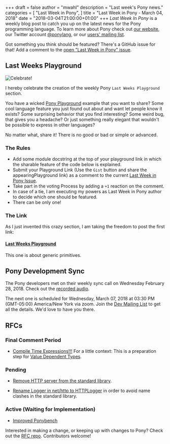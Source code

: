 +++
draft = false
author = "mwahl"
description = "Last week's Pony news."
categories = [
    "Last Week in Pony",
]
title = "Last Week in Pony - March 04, 2018"
date = "2018-03-04T21:00:00+01:00"
+++
_Last Week In Pony_ is a weekly blog post to catch you up on the latest news for the Pony programming language. To learn more about Pony check out [our website](https://ponylang.io), our Twitter account [@ponylang](https://twitter.com/ponylang), or our [users' mailing list](https://pony.groups.io/g/user). 

Got something you think should be featured? There's a GitHub issue for that! Add a comment to the [open "Last Week in Pony" issue](https://github.com/ponylang/ponylang.github.io/issues?q=is%3Aissue+is%3Aopen+label%3Alast-week-in-pony).
<!--more-->

## Last Weeks Playground

![Celebrate!](https://media.giphy.com/media/nHfltKkjPIC4/giphy.gif)

I hereby celebrate the creation of the weekly Pony `Last Weeks Playground` section. 

You have a wicked [Pony Playground](https://playground.ponylang.io) example that you want to share? Some cool language feature you just found out about and want let people know it exists? Some surprising behavior that you find interesting? Some weird bug, that gives you a headache? Or just something really elegant that wouldn't be possible to express in other languages? 

No matter what, share it! There is no good or bad or simple or advanced. 

### The Rules

* Add some module docstring at the top of your playground link in which the sharable feature of the code below is explained.
* Submit your Playground Link (Use the `Gist` button and share the appearingPlayground link) as a comment to the current [Last Week in Pony Issue](https://github.com/ponylang/ponylang.github.io/issues?q=is%3Aissue+is%3Aopen+label%3Alast-week-in-pony).
* Take part in the voting Process by adding a `+1` reaction on the comment.
* In case of a tie, I am executing my powers as Last Week in Pony author to decide which one should be featured.
* There can be only one!

### The Link

As I just invented this crazy section, I am taking the freedom to post the first link:

#### [Last Weeks Playground](http://playground.ponylang.io/?gist=0e31414bb350a315509df5c08850618f)

This one is about generic primitives.

## Pony Development Sync

The Pony developers met on their weekly sync call on Wednesday February 28, 2018. Check out the [recorded audio](https://pony.groups.io/g/dev/files/Pony%20Sync/2018_02_28).

The next one is scheduled for Wednesday, March 07, 2018 at 03:30 PM (GMT-05:00) America/New York via zoom. Join the [Dev Mailing List](https://pony.groups.io/g/dev) to get all the details. We'd love to have you there.


## RFCs

### Final Comment Period

- [Compile Time Expressions!!!](https://github.com/ponylang/rfcs/pull/120) For a little context: This is a preparation step for [Value Dependent Types](https://vimeo.com/175746403).

### Pending

- [Remove HTTP server from the standard library](https://github.com/ponylang/rfcs/pull/117).

- [Rename Logger in net/http to HTTPLogger](https://github.com/ponylang/rfcs/pull/116) in order to avoid name clashes in the standard library.

### Active (Waiting for Implementation)

- [Improved Ponybench](https://github.com/ponylang/rfcs/pull/119)


Interested in making a change, or keeping up with changes to Pony? Check out the [RFC repo](https://github.com/ponylang/rfcs). Contributors welcome!

